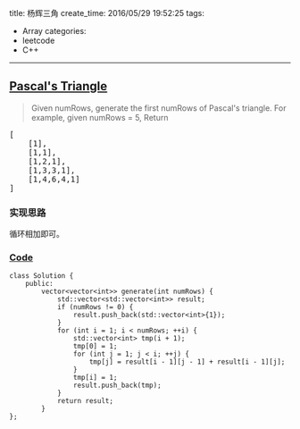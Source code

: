 title: 杨辉三角
create_time: 2016/05/29 19:52:25
tags:
- Array
categories:
- leetcode
- C++

---
## [Pascal's Triangle](https://leetcode.com/problems/pascals-triangle/)
> Given numRows, generate the first numRows of Pascal's triangle.
> For example, given numRows = 5,
> Return
>
<pre>
[
    [1],
    [1,1],
    [1,2,1],
    [1,3,3,1],
    [1,4,6,4,1]
]
</pre>

### 实现思路
循环相加即可。

### [Code](https://github.com/Finalcheat/leetcode/blob/master/src/Pascals-Triangle.cpp)
```
class Solution {
    public:
        vector<vector<int>> generate(int numRows) {
            std::vector<std::vector<int>> result;
            if (numRows != 0) {
                result.push_back(std::vector<int>{1});
            }
            for (int i = 1; i < numRows; ++i) {
                std::vector<int> tmp(i + 1);
                tmp[0] = 1;
                for (int j = 1; j < i; ++j) {
                    tmp[j] = result[i - 1][j - 1] + result[i - 1][j];
                }
                tmp[i] = 1;
                result.push_back(tmp);
            }
            return result;
        }
};
```
